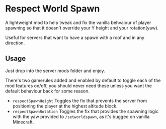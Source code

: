 # Respect World Spawn

A lightweight mod to help tweak and fix the vanilla behvaiour of player spawning so that it doesn't override your Y height and your rotation(yaw).

Useful for servers that want to have a spawn with a roof and in any direction.

## Usage

Just drop into the server mods folder and enjoy.

There's two gamerules added and enabled by default to toggle each of the mod features on/off, you should never need these unless you want the default behaviour back for some reason.
- `respectSpawnHeight` Toggles the fix that prevents the server from positioning the player at the highest altitude block.
- `respectSpawnRotation` Toggles the fix that provides the spawning logic with the yaw provided to `/setworldspawn`, as it's bugged on vanilla Minecraft.
